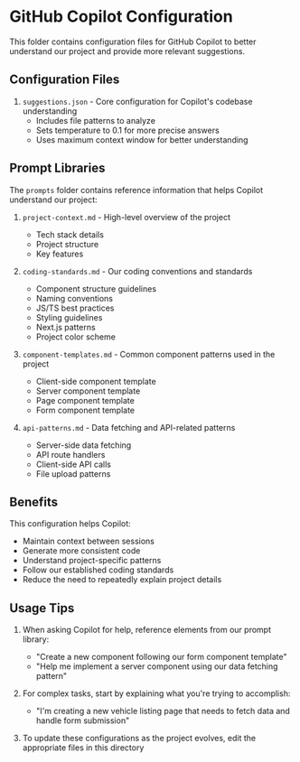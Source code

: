 # GitHub Copilot Configuration

This folder contains configuration files for GitHub Copilot to better understand our project and provide more relevant suggestions.

## Configuration Files

1. `suggestions.json` - Core configuration for Copilot's codebase understanding
   - Includes file patterns to analyze
   - Sets temperature to 0.1 for more precise answers
   - Uses maximum context window for better understanding

## Prompt Libraries

The `prompts` folder contains reference information that helps Copilot understand our project:

1. `project-context.md` - High-level overview of the project
   - Tech stack details
   - Project structure
   - Key features

2. `coding-standards.md` - Our coding conventions and standards
   - Component structure guidelines
   - Naming conventions
   - JS/TS best practices
   - Styling guidelines
   - Next.js patterns
   - Project color scheme

3. `component-templates.md` - Common component patterns used in the project
   - Client-side component template
   - Server component template
   - Page component template
   - Form component template

4. `api-patterns.md` - Data fetching and API-related patterns
   - Server-side data fetching
   - API route handlers
   - Client-side API calls
   - File upload patterns

## Benefits

This configuration helps Copilot:
- Maintain context between sessions
- Generate more consistent code
- Understand project-specific patterns
- Follow our established coding standards
- Reduce the need to repeatedly explain project details

## Usage Tips

1. When asking Copilot for help, reference elements from our prompt library:
   - "Create a new component following our form component template"
   - "Help me implement a server component using our data fetching pattern"
   
2. For complex tasks, start by explaining what you're trying to accomplish:
   - "I'm creating a new vehicle listing page that needs to fetch data and handle form submission"

3. To update these configurations as the project evolves, edit the appropriate files in this directory